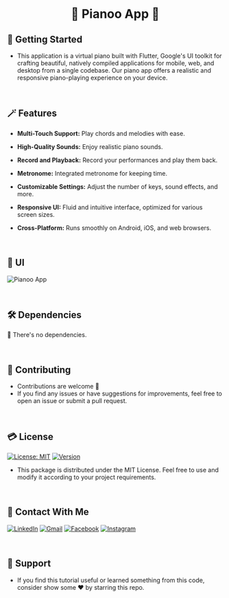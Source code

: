 # <div align="center">🎵 Pianoo App 🎵</div>

## 🚀 Getting Started

- This application is a virtual piano built with Flutter, Google's UI toolkit for crafting beautiful, natively compiled applications for mobile, web, and desktop from a single codebase. Our piano app offers a realistic and responsive piano-playing experience on your device.

<br/>

## 🪄 Features

- **Multi-Touch Support:** Play chords and melodies with ease.

- **High-Quality Sounds:** Enjoy realistic piano sounds.

- **Record and Playback:** Record your performances and play them back.

- **Metronome:** Integrated metronome for keeping time.

- **Customizable Settings:** Adjust the number of keys, sound effects, and more.

- **Responsive UI:** Fluid and intuitive interface, optimized for various screen sizes.

- **Cross-Platform:** Runs smoothly on Android, iOS, and web browsers.

<br/>

## 📱 UI

![Pianoo App](https://github.com/Shalaby-VBS/Piano_App/assets/149938388/af97b20d-e5c6-4052-ab8b-afc759d218b4)


<br/>

## 🛠 Dependencies

🚫 There's no dependencies.

<br/>

## 🫴 Contributing

- Contributions are welcome 💜
- If you find any issues or have suggestions for improvements, feel free to open an issue or submit a pull request.

<br/>

## 💳 License

[![License: MIT](https://img.shields.io/badge/License-MIT-yellow.svg)](https://opensource.org/licenses/MIT)
[![Version](https://img.shields.io/badge/version-1.0.0-blue.svg)](https://github.com/Shalaby-VBS/Piano_App)
- This package is distributed under the MIT License. Feel free to use and modify it according to your project requirements.

<br/>

## 🤝 Contact With Me

[![LinkedIn](https://img.shields.io/badge/LinkedIn-0077B5?style=for-the-badge&logo=linkedin&logoColor=white)](https://www.linkedin.com/in/ahmed-shalaby-21196521b/) 
[![Gmail](https://img.shields.io/badge/Gmail-333333?style=for-the-badge&logo=gmail&logoColor=red)](https://www.shalaby.vbs@gmail.com)
[![Facebook](https://img.shields.io/badge/Facebook-0077B5?style=for-the-badge&logo=facebook&logoColor=white)](https://www.facebook.com/profile.php?id=100093012790432&mibextid=hIlR13)
[![Instagram](https://img.shields.io/badge/Instagram-E4405F?style=for-the-badge&logo=instagram&logoColor=white)](https://www.instagram.com/sh4l4by/)

<br/>

## 💖 Support

- If you find this tutorial useful or learned something from this code, consider show some ❤️ by starring this repo.
